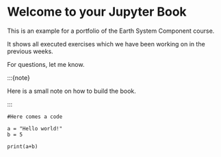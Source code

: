 # Welcome to your Jupyter Book

This is an example for a portfolio of the Earth System Component course. 

It shows all executed exercises which we have been working on in the previous weeks.

For questions, let me know.

:::{note}

Here is a small note on how to build the book.

:::



```
#Here comes a code

a = "Hello world!"
b = 5

print(a+b)

```



```{tableofcontents}
```
